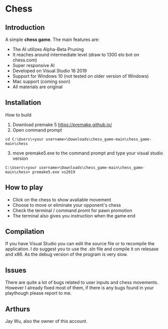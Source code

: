 # Chess

## Introduction

A simple **chess game**. The main features are:

* The AI utilizes Alpha-Beta Pruning
* It reaches around intermediate level (draw to 1300 elo bot on chess.com)
* Super responsive AI
* Developed on Visual Studio 16 2019
* Support for Windows 10 (not tested on older version of Windows)
* Mac support (coming soon)
* All materials are original

## Installation

How to build
1. Download premake 5 https://premake.github.io/
2. Open command prompt

```
cd C:\Users\<your username>\Downloads\chess_game-main\chess_game-main\chess
```
3. move premake5.exe to the command prompt and type your visual studio version
```
C:\Users\<your username>\Downloads\chess_game-main\chess_game-main\chess> premake5.exe vs2019
```

## How to play

* Click on the chess to show avaliable movement
* Choose to move or eliminate your opponent's chess
* Check the terminal / command promt for pawn promotion
* The terminal also gives you instruction when the game end

## Compilation

If you have Visual Studio you can edit the source file or to recompile the application. I do suggest you to use the .sln file and compile it on relesase and x86. As the debug version of the program is very slow.

## Issues

There are quite a lot of bugs related to user inputs and chess movements. However I already fixed most of them, if there is any bugs found in your playthough please report to me.

## Arthurs

Jay Wu, also the owner of this account.
